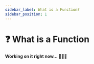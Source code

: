 ```yaml
---
sidebar_label: What is a Function?
sidebar_position: 1
---
```


# ❓ What is a Function

#### Working on it right now... 👨🏻‍💻
